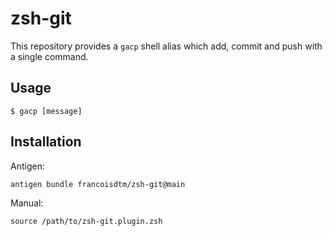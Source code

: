 # zsh-git

This repository provides a `gacp` shell alias which add, commit and push with a single command.

## Usage

    $ gacp [message]

## Installation

Antigen:

    antigen bundle francoisdtm/zsh-git@main

Manual:

    source /path/to/zsh-git.plugin.zsh
